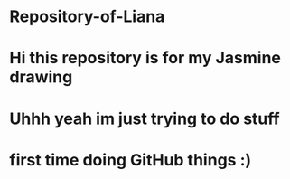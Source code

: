 # Repository-of-Liana
# Hi this repository is for my Jasmine drawing
# Uhhh yeah im just trying to do stuff
# first time doing GitHub things :)

